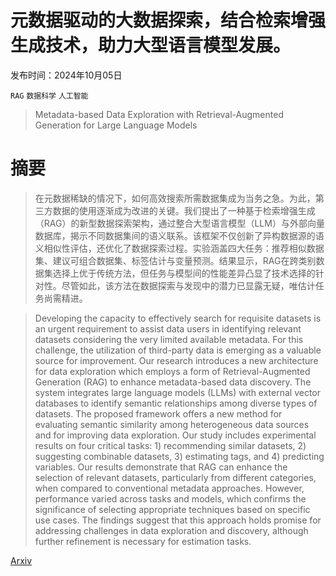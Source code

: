 # 元数据驱动的大数据探索，结合检索增强生成技术，助力大型语言模型发展。

发布时间：2024年10月05日

`RAG` `数据科学` `人工智能`

> Metadata-based Data Exploration with Retrieval-Augmented Generation for Large Language Models

# 摘要

> 在元数据稀缺的情况下，如何高效搜索所需数据集成为当务之急。为此，第三方数据的使用逐渐成为改进的关键。我们提出了一种基于检索增强生成（RAG）的新型数据探索架构，通过整合大型语言模型（LLM）与外部向量数据库，揭示不同数据集间的语义联系。该框架不仅创新了异构数据源的语义相似性评估，还优化了数据探索过程。实验涵盖四大任务：推荐相似数据集、建议可组合数据集、标签估计与变量预测。结果显示，RAG在跨类别数据集选择上优于传统方法，但任务与模型间的性能差异凸显了技术选择的针对性。尽管如此，该方法在数据探索与发现中的潜力已显露无疑，唯估计任务尚需精进。

> Developing the capacity to effectively search for requisite datasets is an urgent requirement to assist data users in identifying relevant datasets considering the very limited available metadata. For this challenge, the utilization of third-party data is emerging as a valuable source for improvement. Our research introduces a new architecture for data exploration which employs a form of Retrieval-Augmented Generation (RAG) to enhance metadata-based data discovery. The system integrates large language models (LLMs) with external vector databases to identify semantic relationships among diverse types of datasets. The proposed framework offers a new method for evaluating semantic similarity among heterogeneous data sources and for improving data exploration. Our study includes experimental results on four critical tasks: 1) recommending similar datasets, 2) suggesting combinable datasets, 3) estimating tags, and 4) predicting variables. Our results demonstrate that RAG can enhance the selection of relevant datasets, particularly from different categories, when compared to conventional metadata approaches. However, performance varied across tasks and models, which confirms the significance of selecting appropriate techniques based on specific use cases. The findings suggest that this approach holds promise for addressing challenges in data exploration and discovery, although further refinement is necessary for estimation tasks.

[Arxiv](https://arxiv.org/abs/2410.04231)